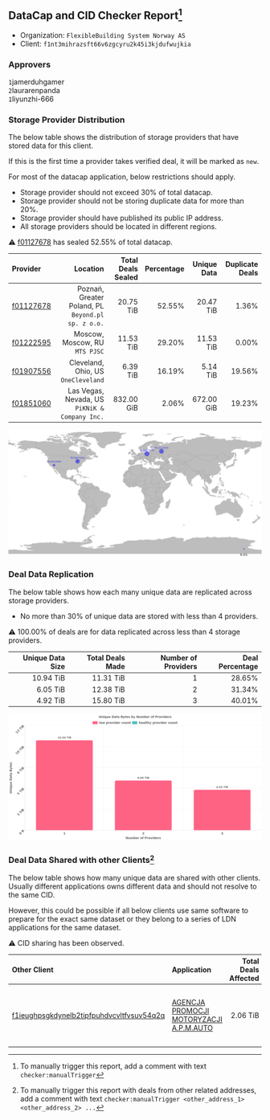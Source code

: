 ## DataCap and CID Checker Report[^1]
 - Organization: `FlexibleBuilding System Norway AS`
 - Client: `f1nt3mihrazsft66v6zgcyru2k45i3kjdufwujkia`
### Approvers
`1`jamerduhgamer<br/>`2`laurarenpanda<br/>`1`liyunzhi-666

### Storage Provider Distribution
The below table shows the distribution of storage providers that have stored data for this client.

If this is the first time a provider takes verified deal, it will be marked as `new`.

For most of the datacap application, below restrictions should apply.
 - Storage provider should not exceed 30% of total datacap.
 - Storage provider should not be storing duplicate data for more than 20%.
 - Storage provider should have published its public IP address.
 - All storage providers should be located in different regions.

⚠️ [f01127678](https://filfox.info/en/address/f01127678) has sealed 52.55% of total datacap.

| Provider                                              |                                              Location | Total Deals Sealed | Percentage | Unique Data | Duplicate Deals |
| :---------------------------------------------------- | ----------------------------------------------------: | -----------------: | ---------: | ----------: | --------------: |
| [f01127678](https://filfox.info/en/address/f01127678) | Poznań, Greater Poland, PL<br/>`Beyond.pl sp. z o.o.` |          20.75 TiB |     52.55% |   20.47 TiB |           1.36% |
| [f01222595](https://filfox.info/en/address/f01222595) |                     Moscow, Moscow, RU<br/>`MTS PJSC` |          11.53 TiB |     29.20% |   11.53 TiB |           0.00% |
| [f01907556](https://filfox.info/en/address/f01907556) |                Cleveland, Ohio, US<br/>`OneCleveland` |           6.39 TiB |     16.19% |    5.14 TiB |          19.56% |
| [f01851060](https://filfox.info/en/address/f01851060) |     Las Vegas, Nevada, US<br/>`PiKNiK & Company Inc.` |         832.00 GiB |      2.06% |  672.00 GiB |          19.23% |

<img src="https://raw.githubusercontent.com/data-preservation-programs/filplus-checker-assets/main/filecoin-project/filecoin-plus-large-datasets/issues/1596/1685070291962.png"/>

### Deal Data Replication
The below table shows how each many unique data are replicated across storage providers.

- No more than 30% of unique data are stored with less than 4 providers.

⚠️ 100.00% of deals are for data replicated across less than 4 storage providers.

| Unique Data Size | Total Deals Made | Number of Providers | Deal Percentage |
| ---------------: | ---------------: | ------------------: | --------------: |
|        10.94 TiB |        11.31 TiB |                   1 |          28.65% |
|         6.05 TiB |        12.38 TiB |                   2 |          31.34% |
|         4.92 TiB |        15.80 TiB |                   3 |          40.01% |

<img src="https://raw.githubusercontent.com/data-preservation-programs/filplus-checker-assets/main/filecoin-project/filecoin-plus-large-datasets/issues/1596/1685070292578.png"/>

### Deal Data Shared with other Clients[^3]
The below table shows how many unique data are shared with other clients.
Usually different applications owns different data and should not resolve to the same CID.

However, this could be possible if all below clients use same software to prepare for the exact same dataset or they belong to a series of LDN applications for the same dataset.

⚠️ CID sharing has been observed.

| Other Client                                                                                                          | Application                                                                                                               | Total Deals Affected | Unique CIDs | Approvers                                                                                                               |
| :-------------------------------------------------------------------------------------------------------------------- | :------------------------------------------------------------------------------------------------------------------------ | -------------------: | ----------: | :---------------------------------------------------------------------------------------------------------------------- |
| [f1ieughpsgkdynelb2tipfpuhdvcvltfvsuv54q2q](https://filfox.info/en/address/f1ieughpsgkdynelb2tipfpuhdvcvltfvsuv54q2q) | [AGENCJA PROMOCJI MOTORYZACJI A\.P\.M\.AUTO](https://github.com/filecoin-project/filecoin-plus-large-datasets/issues/928) |             2.06 TiB |          26 | `2`BlockMakeronline<br/>`2`cryptowhizzard<br/>`2`Fatman13<br/>`1`Fenbushi-Filecoin<br/>`1`newwebgroup<br/>`1`XnMatrixSV |

[^1]: To manually trigger this report, add a comment with text `checker:manualTrigger`

[^2]: Deals from those addresses are combined into this report as they are specified with `checker:manualTrigger`

[^3]: To manually trigger this report with deals from other related addresses, add a comment with text `checker:manualTrigger <other_address_1> <other_address_2> ...`
